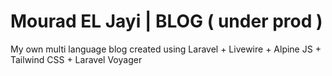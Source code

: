 # Mourad EL Jayi | BLOG ( under prod )
My own multi language  blog created using Laravel + Livewire + Alpine JS + Tailwind CSS + Laravel Voyager

